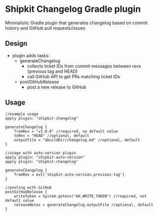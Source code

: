 # Shipkit Changelog Gradle plugin

Minimalistic Gradle plugin that generates changelog based on commit history and GitHub pull requests/issues

## Design
     
- plugin adds tasks:
    - generateChangelog      
        - collects ticket IDs from commit messages between revs (previous tag and HEAD)
        - call GitHub API to get PRs matching ticket IDs
    - postGitHubRelease
        - post a new release to GitHub

## Usage

```
//example usage
apply plugin: "shipkit-changelog"

generateChangelog {
    fromRev = "v1.0.0" //required, no default value                    
    toRev = "HEAD" //optional, default                      
    outputFile = "$buildDir/changelog.md" //optional, default
}

//usage with auto-version plugin
apply plugin: "shipkit-auto-version"
apply plugin: "shipkit-changelog"

generateChangelog {
    fromRev = ext['shipkit-auto-version.previous-tag']
}

//posting with GitHub
postGitHubRelease {
    writeToken = System.getenv("GH_WRITE_TOKEN") //required, not default value
    releaseNotes = generateChangelog.outputFile //optional, default    
}
```
